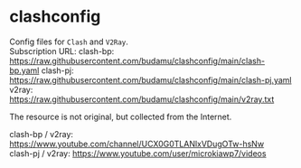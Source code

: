 # clashconfig
Config files for `Clash` and `V2Ray`. \
Subscription URL:
clash-bp: https://raw.githubusercontent.com/budamu/clashconfig/main/clash-bp.yaml
clash-pj: https://raw.githubusercontent.com/budamu/clashconfig/main/clash-pj.yaml
v2ray: https://raw.githubusercontent.com/budamu/clashconfig/main/v2ray.txt

The resource is not original, but collected from the Internet.

clash-bp / v2ray: https://www.youtube.com/channel/UCX0G0TLANlxVDugOTw-hsNw \
clash-pj / v2ray: https://www.youtube.com/user/microkiawp7/videos
